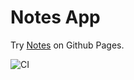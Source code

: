 # Notes App

Try [Notes](https://jolshin.github.io/notes-app) on Github Pages.

![CI](https://github.com/jolshin/notes-app/actions/workflows/web.yml/badge.svg)